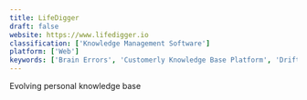 ```yaml
---
title: LifeDigger
draft: false 
website: https://www.lifedigger.io
classification: ['Knowledge Management Software']
platform: ['Web']
keywords: ['Brain Errors', 'Customerly Knowledge Base Platform', 'DriftBot', 'Dynalist', 'Elevio Elements', 'Frequently', 'HelpDocs', 'HelpJuice', 'HelpSite', 'Intercom', 'Jama Connect', 'Kipwise for articles', 'Learn Anything', 'Org mode', 'RevNote', 'SkipFlag', 'Standard Notes', 'Support Hero', 'TheBrain', 'WooGuru', 'Zenkit']
---
```

Evolving personal knowledge base